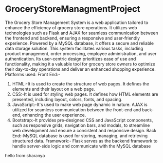 # GroceryStoreManagmentProject
The Grocery Store Management System is a web application tailored to enhance the efficiency of grocery store operations. It utilizes web technologies such as Flask and AJAX for seamless communication between the frontend and backend, ensuring a responsive and user-friendly experience. Powered by a MySQL database, it offers a secure and reliable data storage solution. This system facilitates various tasks, including product management, order processing, employee administration, and user authentication. Its user-centric design prioritizes ease of use and functionality, making it a valuable tool for grocery store owners to optimize their day-to-day operations and deliver an enhanced shopping experience.
Platforms used:
Front End:-
1. HTML:-It is used to create the structure of web pages. It defines the elements and their layout on a web page.
2. CSS:-It is used for styling web pages. It defines how HTML elements are presented, including layout, colors, fonts, and spacing.
3. JavaScript:-It's used to make web page dynamic in nature. AJAX is utilized for seamless communication between the front-end and back-end, enhancing the user experience.
4. Bootstrap:-It provides pre-designed CSS and JavaScript components, such as responsive grids, navigation bars, and modals, to streamline web development and ensure a consistent and responsive design. 
Back End:-MySQL database is used for storing, managing, and retrieving structured data.
Framework:- Flask  serves as the backend framework to handle server-side logic and communicate with the MySQL database

hello from sharanya 
